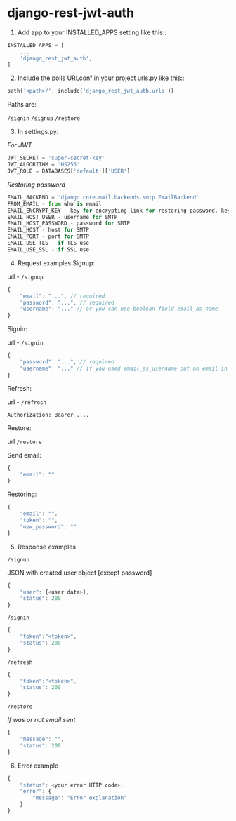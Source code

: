 django-rest-jwt-auth
====================

1. Add app to your INSTALLED_APPS setting like this::

```python
INSTALLED_APPS = [
    ...
    'django_rest_jwt_auth',
]
```

2. Include the polls URLconf in your project urls.py like this::

```python
path('<path>/', include('django_rest_jwt_auth.urls'))
```

Paths are:

`/signin`
`/signup`
`/restore`


3. In settings.py:

*For JWT*
```python
JWT_SECRET = 'super-secret-key'
JWT_ALGORITHM = 'HS256'
JWT_ROLE = DATABASES['default']['USER']
```
*Restoring password*
```python
EMAIL_BACKEND = 'django.core.mail.backends.smtp.EmailBackend'
FROM_EMAIL - from who is email
EMAIL_ENCRYPT_KEY - key for encrypting link for restoring password. key must be 32 url-safe base64-encoded bytes.
EMAIL_HOST_USER - username for SMTP
EMAIL_HOST_PASSWORD - password for SMTP
EMAIL_HOST - host for SMTP
EMAIL_PORT - port for SMTP
EMAIL_USE_TLS - if TLS use
EMAIL_USE_SSL - if SSL use
```
4. Request examples
Signup:

url - `/signup`

```js
{ 
    "email": "...", // required
    "password": "...", // required
    "username": "..." // or you can use boolean field email_as_name
}
```
Signin:

url - `/signin`

```js
{ 
    "password": "...", // required
    "username": "..." // if you used email_as_username put an email in that field
}
```

Refresh:

url - `/refresh`

```
Authorization: Bearer ....
```

Restore:

url `/restore`

Send email:

```js
{
    "email": ""
}
```

Restoring:

```js
{
    "email": "",
    "token": "",
    "new_password": ""
}
```



5. Response examples

`/signup`

JSON with created user object [except password]

```js
{
    "user": {<user data>}, 
    "status": 200
}
```

`/signin`
```js
{
    "token":"<token>", 
    "status": 200
}
```
`/refresh`
```js
{
    "token":"<token>", 
    "status": 200
}
```
`/restore`

*If was or not email sent*
```js
{
    "message": "", 
    "status": 200
}
```
6. Error example

```js
{
    "status": <your error HTTP code>,
    "error": {
        "message": "Error explanation"
    }
}
```
